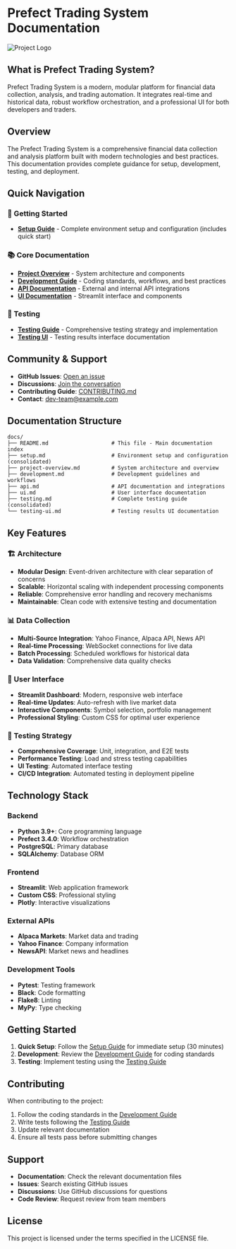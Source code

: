 # Prefect Trading System Documentation

![Project Logo](logo.png)

## What is Prefect Trading System?

Prefect Trading System is a modern, modular platform for financial data collection, analysis, and trading automation. It integrates real-time and historical data, robust workflow orchestration, and a professional UI for both developers and traders.

## Overview

The Prefect Trading System is a comprehensive financial data collection and analysis platform built with modern technologies and best practices. This documentation provides complete guidance for setup, development, testing, and deployment.

## Quick Navigation

### 🚀 Getting Started
- **[Setup Guide](setup.md)** - Complete environment setup and configuration (includes quick start)

### 📚 Core Documentation
- **[Project Overview](project-overview.md)** - System architecture and components
- **[Development Guide](development.md)** - Coding standards, workflows, and best practices
- **[API Documentation](api.md)** - External and internal API integrations
- **[UI Documentation](ui.md)** - Streamlit interface and components

### 🧪 Testing
- **[Testing Guide](testing.md)** - Comprehensive testing strategy and implementation
- **[Testing UI](testing-ui.md)** - Testing results interface documentation

## Community & Support
- **GitHub Issues**: [Open an issue](https://github.com/your-repo/issues)
- **Discussions**: [Join the conversation](https://github.com/your-repo/discussions)
- **Contributing Guide**: [CONTRIBUTING.md](CONTRIBUTING.md)
- **Contact**: dev-team@example.com

## Documentation Structure

```
docs/
├── README.md                    # This file - Main documentation index
├── setup.md                     # Environment setup and configuration (consolidated)
├── project-overview.md          # System architecture and overview
├── development.md               # Development guidelines and workflows
├── api.md                       # API documentation and integrations
├── ui.md                        # User interface documentation
├── testing.md                   # Complete testing guide (consolidated)
└── testing-ui.md                # Testing results UI documentation
```

## Key Features

### 🏗️ Architecture
- **Modular Design**: Event-driven architecture with clear separation of concerns
- **Scalable**: Horizontal scaling with independent processing components
- **Reliable**: Comprehensive error handling and recovery mechanisms
- **Maintainable**: Clean code with extensive testing and documentation

### 📊 Data Collection
- **Multi-Source Integration**: Yahoo Finance, Alpaca API, News API
- **Real-time Processing**: WebSocket connections for live data
- **Batch Processing**: Scheduled workflows for historical data
- **Data Validation**: Comprehensive data quality checks

### 🎯 User Interface
- **Streamlit Dashboard**: Modern, responsive web interface
- **Real-time Updates**: Auto-refresh with live market data
- **Interactive Components**: Symbol selection, portfolio management
- **Professional Styling**: Custom CSS for optimal user experience

### 🧪 Testing Strategy
- **Comprehensive Coverage**: Unit, integration, and E2E tests
- **Performance Testing**: Load and stress testing capabilities
- **UI Testing**: Automated interface testing
- **CI/CD Integration**: Automated testing in deployment pipeline

## Technology Stack

### Backend
- **Python 3.9+**: Core programming language
- **Prefect 3.4.0**: Workflow orchestration
- **PostgreSQL**: Primary database
- **SQLAlchemy**: Database ORM

### Frontend
- **Streamlit**: Web application framework
- **Custom CSS**: Professional styling
- **Plotly**: Interactive visualizations

### External APIs
- **Alpaca Markets**: Market data and trading
- **Yahoo Finance**: Company information
- **NewsAPI**: Market news and headlines

### Development Tools
- **Pytest**: Testing framework
- **Black**: Code formatting
- **Flake8**: Linting
- **MyPy**: Type checking

## Getting Started

1. **Quick Setup**: Follow the [Setup Guide](setup.md) for immediate setup (30 minutes)
2. **Development**: Review the [Development Guide](development.md) for coding standards
3. **Testing**: Implement testing using the [Testing Guide](testing.md)

## Contributing

When contributing to the project:

1. Follow the coding standards in the [Development Guide](development.md)
2. Write tests following the [Testing Guide](testing.md)
3. Update relevant documentation
4. Ensure all tests pass before submitting changes

## Support

- **Documentation**: Check the relevant documentation files
- **Issues**: Search existing GitHub issues
- **Discussions**: Use GitHub discussions for questions
- **Code Review**: Request review from team members

## License

This project is licensed under the terms specified in the LICENSE file. 